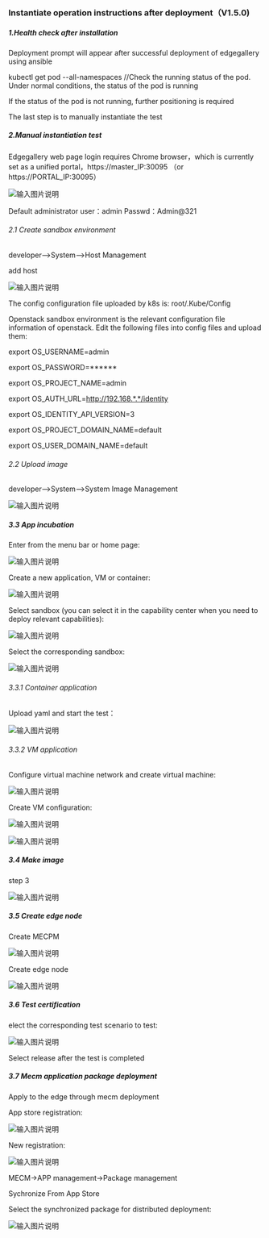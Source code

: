 ### Instantiate operation instructions after deployment（V1.5.0)


##### 1.Health check after installation

Deployment prompt will appear after successful deployment of edgegallery using ansible

kubectl get pod --all-namespaces //Check the running status of the pod. Under normal conditions, the status of the pod is running

If the status of the pod is not running, further positioning is required

The last step is to manually instantiate the test

##### 2.Manual instantiation test

Edgegallery web page login requires Chrome browser，which is currently set as a unified portal，https://master_IP:30095 （or https://PORTAL_IP:30095）

![输入图片说明](images/2021-v1.5.0/image-en-1.png)

Default administrator user：admin Passwd：Admin@321

###### 2.1 Create sandbox environment

developer-->System-->Host Management

add host

![输入图片说明](images/2021-v1.5.0/image-en-2.png)

The config configuration file uploaded by k8s is: root/.Kube/Config

Openstack sandbox environment is the relevant configuration file information of openstack. Edit the following files into config files and upload them:

export OS_USERNAME=admin

export OS_PASSWORD=******

export OS_PROJECT_NAME=admin

export OS_AUTH_URL=http://192.168.*.*/identity

export OS_IDENTITY_API_VERSION=3

export OS_PROJECT_DOMAIN_NAME=default

export OS_USER_DOMAIN_NAME=default

###### 2.2 Upload image

developer-->System-->System Image Management

![输入图片说明](images/2021-v1.5.0/image-en-4.png)

##### 3.3 App incubation

Enter from the menu bar or home page:

![输入图片说明](images/2021-v1.5.0/image-en-5.png)

Create a new application, VM or container:

![输入图片说明](images/2021-v1.5.0/image-en-6.png)


Select sandbox (you can select it in the capability center when you need to deploy relevant capabilities):

![输入图片说明](images/2021-v1.5.0/image-en-7.png)

Select the corresponding sandbox:

![输入图片说明](images/2021-v1.5.0/image-en-8.png)

###### 3.3.1 Container application

Upload yaml and start the test：

![输入图片说明](images/2021-v1.5.0/image-en-9.png)

###### 3.3.2 VM application

Configure virtual machine network and create virtual machine:

![输入图片说明](images/2021-v1.5.0/image-en-11.png)

Create VM configuration:

![输入图片说明](images/2021-v1.5.0/image-en-12.png)

  
![输入图片说明](images/2021-v1.5.0/image-en=23.png)      

##### 3.4 Make image

step 3

![输入图片说明](images/2021-v1.5.0/image-en-14.png)

##### 3.5 Create edge node

Create MECPM

![输入图片说明](images/2021-v1.5.0/image-en-15.png)

Create edge node

![输入图片说明](images/2021-v1.5.0/image-en-16.png)

##### 3.6 Test certification

elect the corresponding test scenario to test:

![输入图片说明](images/2021-v1.5.0/image-en-17.png)

Select release after the test is completed

##### 3.7 Mecm application package deployment

Apply to the edge through mecm deployment

App store registration:

![输入图片说明](images/2021-v1.5.0/image-en-19.png)

New registration:

![输入图片说明](images/2021-v1.5.0/image-en-20.png)

MECM->APP management->Package management

Sychronize From App Store

Select the synchronized package for distributed deployment:

![输入图片说明](images/2021-v1.5.0/image-en-21.png)
